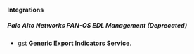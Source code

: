 
#### Integrations
##### Palo Alto Networks PAN-OS EDL Management (Deprecated)
- gst **Generic Export Indicators Service**.
